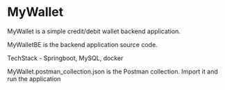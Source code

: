 # MyWallet

MyWallet is a simple credit/debit wallet backend application.

MyWalletBE is the backend application source code.

TechStack - Springboot, MySQL, docker

MyWallet.postman_collection.json is the Postman collection. Import it and run the application


